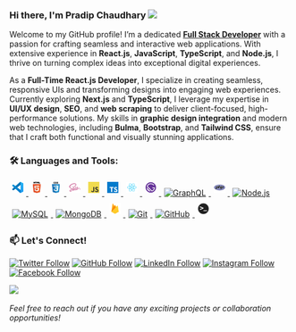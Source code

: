 ### Hi there, I'm Pradip Chaudhary <img src="https://media.giphy.com/media/hvRJCLFzcasrR4ia7z/giphy.gif" width="30" />


Welcome to my GitHub profile! I’m a dedicated **[Full Stack Developer](https://www.pradipchaudhary.com.np)** with a passion for crafting seamless and interactive web applications. With extensive experience in **React.js**, **JavaScript**, **TypeScript**, and **Node.js**, I thrive on turning complex ideas into exceptional digital experiences.

As a **Full-Time React.js Developer**, I specialize in creating seamless, responsive UIs and transforming designs into engaging web experiences. Currently exploring **Next.js** and **TypeScript**, I leverage my expertise in **UI/UX design**, **SEO**, and **web scraping** to deliver client-focused, high-performance solutions. My skills in **graphic design integration** and modern web technologies, including **Bulma**, **Bootstrap**, and **Tailwind CSS**, ensure that I craft both functional and visually stunning applications.



### 🛠️ Languages and Tools:

<p align="left">
  <a href="https://code.visualstudio.com/" target="_blank" title="Visual Studio Code">
    <img alt="Visual Studio Code" width="20px" src="https://raw.githubusercontent.com/github/explore/80688e429a7d4ef2fca1e82350fe8e3517d3494d/topics/visual-studio-code/visual-studio-code.png" style="margin: 5px;" />
  </a>
  <a href="https://developer.mozilla.org/en-US/docs/Web/HTML" target="_blank" title="HTML5">
    <img alt="HTML5" width="20px" src="https://raw.githubusercontent.com/github/explore/80688e429a7d4ef2fca1e82350fe8e3517d3494d/topics/html/html.png" style="margin: 5px;" />
  </a>
  <a href="https://developer.mozilla.org/en-US/docs/Web/CSS" target="_blank" title="CSS3">
    <img alt="CSS3" width="20px" src="https://raw.githubusercontent.com/github/explore/80688e429a7d4ef2fca1e82350fe8e3517d3494d/topics/css/css.png" style="margin: 5px;" />
  </a>
  <a href="https://sass-lang.com/" target="_blank" title="Sass">
    <img alt="Sass" width="20px" src="https://raw.githubusercontent.com/github/explore/80688e429a7d4ef2fca1e82350fe8e3517d3494d/topics/sass/sass.png" style="margin: 5px;" />
  </a>
  <a href="https://developer.mozilla.org/en-US/docs/Web/JavaScript" target="_blank" title="JavaScript">
    <img alt="JavaScript" width="20px" src="https://raw.githubusercontent.com/github/explore/80688e429a7d4ef2fca1e82350fe8e3517d3494d/topics/javascript/javascript.png" style="margin: 5px;" />
  </a>
  <a href="https://www.typescriptlang.org/" target="_blank" title="TypeScript">
    <img alt="TypeScript" width="20px" src="https://raw.githubusercontent.com/github/explore/80688e429a7d4ef2fca1e82350fe8e3517d3494d/topics/typescript/typescript.png" style="margin: 5px;" />
  </a>
  <a href="https://reactjs.org/" target="_blank" title="React">
    <img alt="React" width="20px" src="https://raw.githubusercontent.com/github/explore/80688e429a7d4ef2fca1e82350fe8e3517d3494d/topics/react/react.png" style="margin: 5px;" />
  </a>
  <a href="https://www.gatsbyjs.com/" target="_blank" title="Gatsby">
    <img alt="Gatsby" width="20px" src="https://raw.githubusercontent.com/github/explore/e94815998e4e0713912fed477a1f346ec04c3da2/topics/gatsby/gatsby.png" style="margin: 5px;" />
  </a>
  <a href="https://graphql.org/" target="_blank" title="GraphQL">
    <img alt="GraphQL" width="20px" src="https://cdn.jsdelivr.net/gh/devicons/devicon/icons/graphql/graphql-plain.svg" style="margin: 5px;" />
  </a>
  <a href="https://www.php.net/" target="_blank" title="PHP">
    <img alt="PHP" width="20px" src="https://raw.githubusercontent.com/github/explore/80688e429a7d4ef2fca1e82350fe8e3517d3494d/topics/php/php.png" style="margin: 5px;" />
  </a>
  <a href="https://nodejs.org/" target="_blank" title="Node.js">
    <img alt="Node.js" width="20px" src="https://cdn.jsdelivr.net/gh/devicons/devicon/icons/nodejs/nodejs-original.svg" style="margin: 5px;" />
  </a>
  <a href="https://www.mysql.com/" target="_blank" title="MySQL">
    <img alt="MySQL" width="20px" src="https://cdn.jsdelivr.net/gh/devicons/devicon/icons/mysql/mysql-original.svg" style="margin: 5px;" />
  </a>
  <a href="https://www.mongodb.com/" target="_blank" title="MongoDB">
    <img alt="MongoDB" width="20px" src="https://cdn.jsdelivr.net/gh/devicons/devicon/icons/mongodb/mongodb-original.svg" style="margin: 5px;" />
  </a>
  <a href="https://firebase.google.com/" target="_blank" title="Firebase">
    <img alt="Firebase" width="20px" src="https://raw.githubusercontent.com/github/explore/80688e429a7d4ef2fca1e82350fe8e3517d3494d/topics/firebase/firebase.png" style="margin: 5px;" />
  </a>
  <a href="https://git-scm.com/" target="_blank" title="Git">
    <img alt="Git" width="20px" src="https://cdn.jsdelivr.net/gh/devicons/devicon/icons/git/git-original.svg" style="margin: 5px;" />
  </a>
  <a href="https://github.com/" target="_blank" title="GitHub">
    <img alt="GitHub" width="20px" src="https://user-images.githubusercontent.com/3369400/139447912-e0f43f33-6d9f-45f8-be46-2df5bbc91289.png" style="margin: 5px;" />
  </a>
  <a href="https://www.gnu.org/software/bash/" target="_blank" title="Terminal">
    <img alt="Terminal" width="20px" src="https://raw.githubusercontent.com/github/explore/80688e429a7d4ef2fca1e82350fe8e3517d3494d/topics/terminal/terminal.png" style="margin: 5px;" />
  </a>
</p>




### 📫 Let's Connect!

[![Twitter Follow](https://img.shields.io/twitter/follow/pradipchaudhary?label=%40pradipchaudhary&style=social&logo=twitter&color=1DA1F2)](https://twitter.com/pradipchaudhary)
[![GitHub Follow](https://img.shields.io/github/followers/pradipchaudhary?style=social&logo=github&color=181717)](https://github.com/pradipchaudhary)
[![LinkedIn Follow](https://img.shields.io/badge/-LinkedIn-blue?style=social&logo=linkedin&color=0077B5)](https://linkedin.com/in/pradipchaudhary)
[![Instagram Follow](https://img.shields.io/badge/-Instagram-purple?style=social&logo=instagram&color=E4405F)](https://instagram.com/pradipchaudhary)
[![Facebook Follow](https://img.shields.io/badge/-Facebook-blue?style=social&logo=facebook&color=1877F2)](https://facebook.com/pradipchaudhary)

![](https://komarev.com/ghpvc/?username=pradipchaudhary&style=flat-square&color=green)

_Feel free to reach out if you have any exciting projects or collaboration opportunities!_
